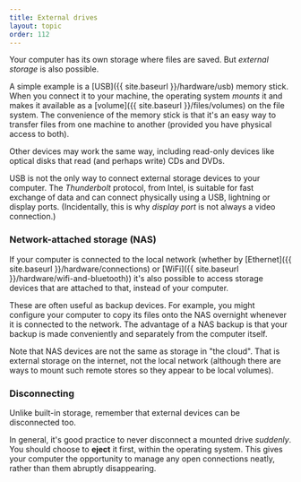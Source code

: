 ```yaml
---
title: External drives
layout: topic
order: 112
---
```


Your computer has its own storage where files are saved. But _external storage_
is also possible.

A simple example is a [USB]({{ site.baseurl }}/hardware/usb) memory stick.
When you connect it to your machine, the operating system _mounts_ it and
makes it available as a [volume]({{ site.baseurl }}/files/volumes) on the
file system. The convenience of the memory stick is that it's an easy way to
transfer files from one machine to another (provided you have physical access
to both).

Other devices may work the same way, including read-only devices like optical
disks that read (and perhaps write) CDs and DVDs.

USB is not the only way to connect external storage devices to your computer.
The _Thunderbolt_ protocol, from Intel, is suitable for fast exchange of data
and can connect physically using a USB, lightning or display ports.
(Incidentally, this is why _display port_ is not always a video connection.)


### Network-attached storage (NAS)

If your computer is connected to the local network (whether by 
[Ethernet]({{ site.baseurl }}/hardware/connections) or
[WiFi]({{ site.baseurl }}/hardware/wifi-and-bluetooth)) it's also possible
to access storage devices that are attached to that, instead of your computer.

These are often useful as backup devices. For example, you might configure your
computer to copy its files onto the NAS overnight whenever it is connected to
the network. The advantage of a NAS backup is that your backup is made
conveniently and separately from the computer itself.

Note that NAS devices are not the same as storage in "the cloud". That is
external storage on the internet, not the local network (although there are
ways to mount such remote stores so they appear to be local volumes).


### Disconnecting

Unlike built-in storage, remember that external devices can be disconnected too.

In general, it's good practice to never disconnect a mounted drive _suddenly_.
You should choose to **eject** it first, within the operating system. This
gives your computer the opportunity to manage any open connections neatly,
rather than them abruptly disappearing.


